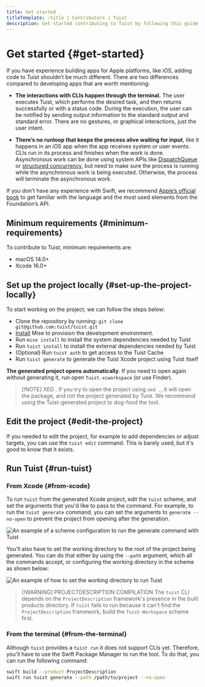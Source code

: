 ```yaml
---
title: Get started
titleTemplate: :title | Contributors | Tuist
description: Get started contributing to Tuist by following this guide.
---
```


# Get started {#get-started}

If you have experience building apps for Apple platforms, like iOS, adding code to Tuist shouldn’t be much different. There are two differences compared to developing apps that are worth mentioning:

- **The interactions with CLIs happen through the terminal.** The user executes Tuist, which performs the desired task, and then returns successfully or with a status code. During the execution, the user can be notified by sending output information to the standard output and standard error. There are no gestures, or graphical interactions, just the user intent.

- **There’s no runloop that keeps the process alive waiting for input**, like it happens in an iOS app when the app receives system or user events. CLIs run in its process and finishes when the work is done. Asynchronous work can be done using system APIs like [DispatchQueue](https://developer.apple.com/documentation/dispatch/dispatchqueue) or [structured concurrency](https://developer.apple.com/tutorials/app-dev-training/managing-structured-concurrency), but need to make sure the process is running while the asynchronous work is being executed. Otherwise, the process will terminate the asynchronous work.

If you don’t have any experience with Swift, we recommend [Apple’s official book](https://docs.swift.org/swift-book/) to get familiar with the language and the most used elements from the Foundation’s API.

## Minimum requirements {#minimum-requirements}

To contribute to Tuist, minimum requirements are:

- macOS 14.0+
- Xcode 16.0+

## Set up the project locally {#set-up-the-project-locally}

To start working on the project, we can follow the steps below:

- Clone the repository by running: `git clone git@github.com:tuist/tuist.git`
- [Install](https://mise.jdx.dev/getting-started.html) Mise to provision the development environment.
- Run `mise install` to install the system dependencies needed by Tuist
- Run `tuist install` to install the external dependencies needed by Tuist
- (Optional) Run `tuist auth` to get access to the <LocalizedLink href="/guides/develop/build/cache">Tuist Cache</LocalizedLink>
- Run `tuist generate` to generate the Tuist Xcode project using Tuist itself

**The generated project opens automatically**. If you need to open again without generating it, run open `Tuist.xcworkspace` (or use Finder).

> [!NOTE] XED .
> If you try to open the project using `xed .`, it will open the package, and not the project generated by Tuist. We recommend using the Tuist-generated project to dog-food the tool.

## Edit the project {#edit-the-project}

If you needed to edit the project, for example to add dependencies or adjust targets, you can use the <LocalizedLink href="/guides/develop/projects/editing">`tuist edit` command</LocalizedLink>. This is barely used, but it's good to know that it exists.

## Run Tuist {#run-tuist}

### From Xcode {#from-xcode}

To run `tuist` from the generated Xcode project, edit the `tuist` scheme, and set the arguments that you'd like to pass to the command. For example, to run the `tuist generate` command, you can set the arguments to `generate --no-open` to prevent the project from opening after the generation.

![An example of a scheme configuration to run the generate command with Tuist](/images/contributors/scheme-arguments.png)

You'll also have to set the working directory to the root of the project being generated. You can do that either by using the `--path` argument, which all the commands accept, or configuring the working directory in the scheme as shown below:

![An example of how to set the working directory to run Tuist](/images/contributors/scheme-working-directory.png)

> [!WARNING] PROJECTDESCRIPTION COMPILATION
> The `tuist` CLI depends on the `ProjectDescription` framework's presence in the built products directory. If `tuist` fails to run because it can't find the `ProjectDescription` framework, build the `Tuist-Workspace` scheme first.

### From the terminal {#from-the-terminal}

Although `tuist` provides a `tuist run` it does not support CLIs yet. Therefore, you'll have to use the Swift Package Manager to run the tool. To do that, you can run the following command:

```bash
swift build --product ProjectDescription
swift run tuist generate --path /path/to/project --no-open
```

